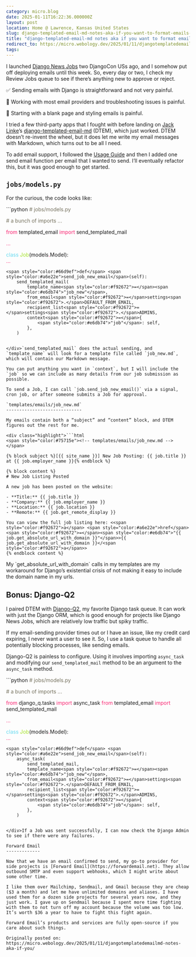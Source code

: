 ```yaml
---
category: micro.blog
date: 2025-01-11T16:22:36.000000Z
layout: post
location: Home @ Lawrence, Kansas United States
slug: django-templated-email-md-notes-aka-if-you-want-to-format-emails-with-markdown-use-it
title: "django-templated-email-md notes aka if you want to format emails with Markdown, use it"
redirect_to: https://micro.webology.dev/2025/01/11/djangotemplatedemailmd-notes-aka-if-you/
tags: 
---
```


I launched [Django News Jobs](https://jobs.django-news.com) two DjangoCon USs ago, and I somehow put off deploying emails until this week. So, every day or two, I check my Review Jobs queue to see if there’s anything new to approve or reject.

✅ Sending emails with Django is straightforward and not very painful.

🤔 Working with most email providers and troubleshooting issues is painful.

🤔 Starting with a blank page and styling emails is painful.

I tried a few third-party apps that I fought with before landing on [Jack Linke](https://jacklinke.com)’s [django-templated-email-md](https://github.com/OmenApps/django-templated-email-md) (DTEM), which just worked. DTEM doesn’t re-invent the wheel, but it does let me write my email messages with Markdown, which turns out to be all I need.

To add email support, I followed the [Usage Guide](https://django-templated-email-md.readthedocs.io/en/latest/usage.html) and then I added one send email function per email that I wanted to send. I’ll eventually refactor this, but it was good enough to get started.

`jobs/models.py`
----------------

For the curious, the code looks like:

<div class="highlight">```python
<span style="color:#75715e"># jobs/models.py</span>

<span style="color:#75715e"># a bunch of imports ... </span>

<span style="color:#f92672">from</span> templated_email <span style="color:#f92672">import</span> send_templated_mail

<span style="color:#f92672">...</span>

<span style="color:#66d9ef">class</span> <span style="color:#a6e22e">Job</span>(models<span style="color:#f92672">.</span>Model):	
    <span style="color:#f92672">...</span>

    <span style="color:#66d9ef">def</span> <span style="color:#a6e22e">send_job_new_email</span>(self):
        send_templated_mail(
            template_name<span style="color:#f92672">=</span><span style="color:#e6db74">"job_new"</span>,
            from_email<span style="color:#f92672">=</span>settings<span style="color:#f92672">.</span>DEFAULT_FROM_EMAIL,
            recipient_list<span style="color:#f92672">=</span>settings<span style="color:#f92672">.</span>ADMINS,
            context<span style="color:#f92672">=</span>{
                <span style="color:#e6db74">"job"</span>: self,
            },
        )

```

</div>`send_templated_mail` does the actual sending, and `template_name` will look for a template file called `job_new.md`, which will contain our Markdown message.

You can put anything you want in `context`, but I will include the `job` so we can include as many details from our job submission as possible.

To send a Job, I can call `job.send_job_new_email()` via a signal, cron job, or after someone submits a Job for approval.

`templates/emails/job_new.md`
-----------------------------

My emails contain both a “subject” and “content” block, and DTEM figures out the rest for me.

<div class="highlight">```html
<span style="color:#75715e"><!-- templates/emails/job_new.md --></span>

{% block subject %}[{{ site_name }}] New Job Posting: {{ job.title }} at {{ job.employer_name }}{% endblock %}

{% block content %}
# New Job Listing Posted

A new job has been posted on the website:

- **Title:** {{ job.title }}
- **Company:** {{ job.employer_name }}
- **Location:** {{ job.location }}
- **Remote:** {{ job.get_remote_display }}

You can view the full job listing here: <<span style="color:#f92672">a</span> <span style="color:#a6e22e">href</span><span style="color:#f92672">=</span><span style="color:#e6db74">"{{ job.get_absolute_url_with_domain }}"</span>>{{ job.get_absolute_url_with_domain }}</<span style="color:#f92672">a</span>>
{% endblock content %}

```

</div>My `get_absolute_url_with_domain` calls in my templates are my workaround for Django’s existential crisis of not making it easy to include the domain name in my urls.

Bonus: Django-Q2
----------------

I paired DTEM with [Django-Q2](https://github.com/django-q2/django-q2), my favorite Django task queue. It can work with just the Django ORM, which is good enough for projects like Django News Jobs, which are relatively low traffic but spiky traffic.

If my email-sending provider times out or I have an issue, like my credit card expiring, I never want a user to see it. So, I use a task queue to handle all potentially blocking processes, like sending emails.

Django-Q2 is painless to configure. Using it involves importing `async_task` and modifying our `send_templated_mail` method to be an argument to the `async_task` method.

<div class="highlight">```python
<span style="color:#75715e"># jobs/models.py</span>

<span style="color:#75715e"># a bunch of imports ... </span>

<span style="color:#f92672">from</span> django_q.tasks <span style="color:#f92672">import</span> async_task
<span style="color:#f92672">from</span> templated_email <span style="color:#f92672">import</span> send_templated_mail

<span style="color:#f92672">...</span>

<span style="color:#66d9ef">class</span> <span style="color:#a6e22e">Job</span>(models<span style="color:#f92672">.</span>Model):	
    <span style="color:#f92672">...</span>

    <span style="color:#66d9ef">def</span> <span style="color:#a6e22e">send_job_new_email</span>(self):
        async_task(
            send_templated_mail,
            template_name<span style="color:#f92672">=</span><span style="color:#e6db74">"job_new"</span>,
            from_email<span style="color:#f92672">=</span>settings<span style="color:#f92672">.</span>DEFAULT_FROM_EMAIL,
            recipient_list<span style="color:#f92672">=</span>settings<span style="color:#f92672">.</span>ADMINS,
            context<span style="color:#f92672">=</span>{
                <span style="color:#e6db74">"job"</span>: self,
            },
        )

```

</div>If a Job was sent successfully, I can now check the Django Admin to see if there were any failures.

Forward Email
-------------

Now that we have an email confirmed to send, my go-to provider for side projects is [Forward Email](https://forwardemail.net). They allow outbound SMTP and even support webhooks, which I might write about some other time.

I like them over Mailchimp, Sendmail, and Gmail because they are cheap ($3 a month) and let me have unlimited domains and aliases. I have used them for a dozen side projects for several years now, and they just work. I gave up on Sendmail because I spent more time fighting with them to not turn off my account because the volume was too low. It’s worth $36 a year to have to fight this fight again.

Forward Email’s products and services are fully open-source if you care about such things.

Originally posted on: https://micro.webology.dev/2025/01/11/djangotemplatedemailmd-notes-aka-if-you/